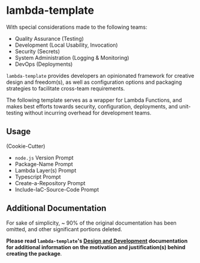 # lambda-template #

With special considerations made to the following teams:

- Quality Assurance (Testing)
- Development (Local Usability, Invocation)
- Security (Secrets)
- System Administration (Logging & Monitoring)
- DevOps (Deployments)

`lambda-template` provides developers an opinionated framework for creative design and freedom(s),
as well as configuration options and packaging strategies to facilitate cross-team requirements.

The following template serves as a wrapper for Lambda Functions, and makes best efforts towards 
security, configuration, deployments, and unit-testing without incurring overhead for development
teams.

## Usage ##

(Cookie-Cutter)

- `node.js` Version Prompt
- Package-Name Prompt
- Lambda Layer(s) Prompt
- Typescript Prompt
- Create-a-Repository Prompt
- Include-IaC-Source-Code Prompt

## Additional Documentation ##

For sake of simplicity, ~ 90% of the original documentation has been omitted, and other significant portions deleted. 

**Please read `lambda-template`'s [Design and Development](./documentation/Development-Design.md) documentation for additional information on the motivation and justification(s) behind creating the package**.
